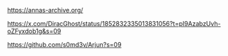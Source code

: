 https://annas-archive.org/

https://x.com/DiracGhost/status/1852832335013831056?t=pI9AzabzUvh-oZFyxdob1g&s=09

https://github.com/s0md3v/Arjun?s=09